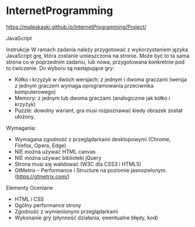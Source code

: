 # InternetProgramming

https://maleskaski.github.io/InternetProgramming/Project/

JavaScript

Instrukcje
W ramach zadania należy przygotować z wykorzystaniem języka JavaScript grę, która zostanie umieszczona na stronie. Może być to ta sama strona co w poprzednim zadaniu, lub nowa, przygotowana konkretnie pod to ćwiczenie. Do wyboru są następujące gry:
 - Kółko i krzyżyk w dwóch wersjach: z jednym i dwoma graczami (wersja z jednym graczem wymaga oprogramowania przeciwnika komputerowego)
 - Memory: z jednym lub dwoma graczami (analogicznie jak kółko i krzyżyk)
 - Puzzle: dowolny wariant, gra musi rozpoznawać kiedy obrazek został ułożony.

Wymagania:
 - Wymagana zgodność z przeglądarkami desktopowymi (Chrome, Firefox, Opera, Edge)
 - NIE można używać HTML canvas
 - NIE można używać biblioteki jQuery
 - Strona musi się walidować (W3C dla CSS3 i HTML5)
 - GtMetrix – Performance i Structure na poziomie jasnozielonym. (https://gtmetrix.com/)

Elementy Oceniane
 - HTML i CSS
 - Ogólny performance strony
 - Zgodność z wymienionymi przeglądarkami
 - Wykonanie gry (płynność działania, ewentualne błędy, kod)
